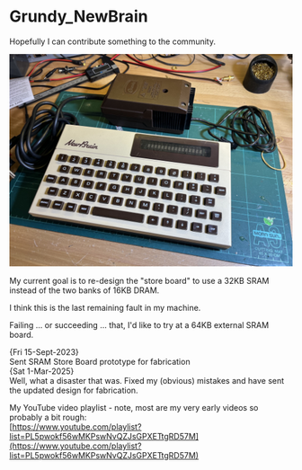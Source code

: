 # Grundy_NewBrain
Hopefully I can contribute something to the community.<br>

![My NewBrain](My_NewBrain.jpg)

My current goal is to re-design the "store board" to use a 32KB SRAM instead of the two banks of 16KB DRAM.<br>

I think this is the last remaining fault in my machine.<br>

Failing ... or succeeding ... that, I'd like to try at a 64KB external SRAM board.<br>

{Fri 15-Sept-2023}<br>
Sent SRAM Store Board prototype for fabrication<br>
{Sat 1-Mar-2025}<br>
Well, what a disaster that was.  Fixed my (obvious) mistakes and have sent the updated design for fabrication.<br>

My YouTube video playlist - note, most are my very early videos so probably a bit rough:<br>
[https://www.youtube.com/playlist?list=PL5pwokf56wMKPswNvQZJsGPXETtgRD57M](https://www.youtube.com/playlist?list=PL5pwokf56wMKPswNvQZJsGPXETtgRD57M)
